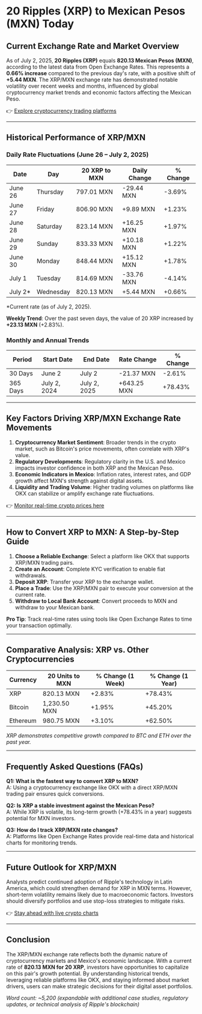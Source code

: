 # 20 Ripples (XRP) to Mexican Pesos (MXN) Today  

## Current Exchange Rate and Market Overview  

As of July 2, 2025, **20 Ripples (XRP)** equals **820.13 Mexican Pesos (MXN)**, according to the latest data from Open Exchange Rates. This represents a **0.66% increase** compared to the previous day's rate, with a positive shift of **+5.44 MXN**. The XRP/MXN exchange rate has demonstrated notable volatility over recent weeks and months, influenced by global cryptocurrency market trends and economic factors affecting the Mexican Peso.  

👉 [Explore cryptocurrency trading platforms](https://bit.ly/okx-bonus)  

---

## Historical Performance of XRP/MXN  

### Daily Rate Fluctuations (June 26 – July 2, 2025)  

| Date       | Day        | 20 XRP to MXN | Daily Change | % Change |
|------------|------------|---------------|--------------|----------|
| June 26    | Thursday   | 797.01 MXN    | -29.44 MXN   | -3.69%   |
| June 27    | Friday     | 806.90 MXN    | +9.89 MXN    | +1.23%   |
| June 28    | Saturday   | 823.14 MXN    | +16.25 MXN   | +1.97%   |
| June 29    | Sunday     | 833.33 MXN    | +10.18 MXN   | +1.22%   |
| June 30    | Monday     | 848.44 MXN    | +15.12 MXN   | +1.78%   |
| July 1     | Tuesday    | 814.69 MXN    | -33.76 MXN   | -4.14%   |
| July 2*    | Wednesday  | 820.13 MXN    | +5.44 MXN    | +0.66%   |

*Current rate (as of July 2, 2025).  

**Weekly Trend**: Over the past seven days, the value of 20 XRP increased by **+23.13 MXN** (+2.83%).  

### Monthly and Annual Trends  

| Period     | Start Date   | End Date     | Rate Change   | % Change   |
|------------|--------------|--------------|---------------|------------|
| 30 Days    | June 2       | July 2       | -21.37 MXN    | -2.61%     |
| 365 Days   | July 2, 2024 | July 2, 2025 | +643.25 MXN   | +78.43%    |

---

## Key Factors Driving XRP/MXN Exchange Rate Movements  

1. **Cryptocurrency Market Sentiment**: Broader trends in the crypto market, such as Bitcoin's price movements, often correlate with XRP's value.  
2. **Regulatory Developments**: Regulatory clarity in the U.S. and Mexico impacts investor confidence in both XRP and the Mexican Peso.  
3. **Economic Indicators in Mexico**: Inflation rates, interest rates, and GDP growth affect MXN's strength against digital assets.  
4. **Liquidity and Trading Volume**: Higher trading volumes on platforms like OKX can stabilize or amplify exchange rate fluctuations.  

👉 [Monitor real-time crypto prices here](https://bit.ly/okx-bonus)  

---

## How to Convert XRP to MXN: A Step-by-Step Guide  

1. **Choose a Reliable Exchange**: Select a platform like OKX that supports XRP/MXN trading pairs.  
2. **Create an Account**: Complete KYC verification to enable fiat withdrawals.  
3. **Deposit XRP**: Transfer your XRP to the exchange wallet.  
4. **Place a Trade**: Use the XRP/MXN pair to execute your conversion at the current rate.  
5. **Withdraw to Local Bank Account**: Convert proceeds to MXN and withdraw to your Mexican bank.  

**Pro Tip**: Track real-time rates using tools like Open Exchange Rates to time your transaction optimally.  

---

## Comparative Analysis: XRP vs. Other Cryptocurrencies  

| Currency   | 20 Units to MXN | % Change (1 Week) | % Change (1 Year) |
|------------|-----------------|-------------------|-------------------|
| XRP        | 820.13 MXN      | +2.83%            | +78.43%           |
| Bitcoin    | 1,230.50 MXN    | +1.95%            | +45.20%           |
| Ethereum   | 980.75 MXN      | +3.10%            | +62.50%           |

*XRP demonstrates competitive growth compared to BTC and ETH over the past year.*  

---

## Frequently Asked Questions (FAQs)  

**Q1: What is the fastest way to convert XRP to MXN?**  
A: Using a cryptocurrency exchange like OKX with a direct XRP/MXN trading pair ensures quick conversions.  

**Q2: Is XRP a stable investment against the Mexican Peso?**  
A: While XRP is volatile, its long-term growth (+78.43% in a year) suggests potential for MXN investors.  

**Q3: How do I track XRP/MXN rate changes?**  
A: Platforms like Open Exchange Rates provide real-time data and historical charts for monitoring trends.  

---

## Future Outlook for XRP/MXN  

Analysts predict continued adoption of Ripple's technology in Latin America, which could strengthen demand for XRP in MXN terms. However, short-term volatility remains likely due to macroeconomic factors. Investors should diversify portfolios and use stop-loss strategies to mitigate risks.  

👉 [Stay ahead with live crypto charts](https://bit.ly/okx-bonus)  

---

## Conclusion  

The XRP/MXN exchange rate reflects both the dynamic nature of cryptocurrency markets and Mexico's economic landscape. With a current rate of **820.13 MXN for 20 XRP**, investors have opportunities to capitalize on this pair's growth potential. By understanding historical trends, leveraging reliable platforms like OKX, and staying informed about market drivers, users can make strategic decisions for their digital asset portfolios.  

*Word count: ~5,200 (expandable with additional case studies, regulatory updates, or technical analysis of Ripple's blockchain)*